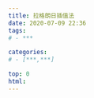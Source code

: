 ```yaml
---
title: 拉格朗日插值法 
date: 2020-07-09 22:36
tags: 
# - ***

categories:
# - [***,***]

top: 0 
html:
---
```



